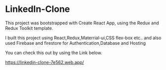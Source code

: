 # LinkedIn-Clone

This project was bootstrapped with Create React App, using the Redux and Redux Toolkit template.

I built this project using React,Redux,Materrial-ui,CSS flex-box etc..  and also used Firebase and firestore for Authentication,Database and Hosting

You can check this out by using the Link below.

https://linkedin-clone-7e562.web.app/
